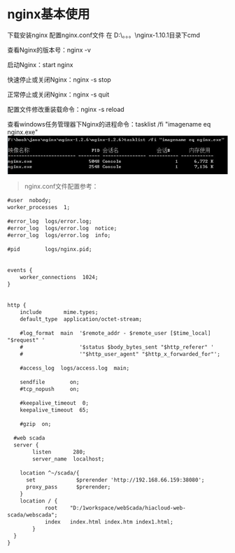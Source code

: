 # nginx基本使用
下载安装nginx
配置nginx.conf文件
在 D:\。。。\nginx-1.10.1目录下cmd

查看Nginx的版本号：nginx -v

启动Nginx：start nginx

快速停止或关闭Nginx：nginx -s stop

正常停止或关闭Nginx：nginx -s quit

配置文件修改重装载命令：nginx -s reload

查看windows任务管理器下Nginx的进程命令：tasklist /fi "imagename eq nginx.exe"
![Image text](img/nginx.jpg)


> nginx.conf文件配置参考：

    #user  nobody;
    worker_processes  1;

    #error_log  logs/error.log;
    #error_log  logs/error.log  notice;
    #error_log  logs/error.log  info;

    #pid        logs/nginx.pid;


    events {
        worker_connections  1024;
    }


    http {
        include       mime.types;
        default_type  application/octet-stream;

        #log_format  main  '$remote_addr - $remote_user [$time_local] "$request" '
        #                  '$status $body_bytes_sent "$http_referer" '
        #                  '"$http_user_agent" "$http_x_forwarded_for"';

        #access_log  logs/access.log  main;

        sendfile        on;
        #tcp_nopush     on;

        #keepalive_timeout  0;
        keepalive_timeout  65;

        #gzip  on;
      
      #web scada
      server {
            listen       280;
            server_name  localhost;
        
        location ^~/scada/{
          set             $prerender 'http://192.168.66.159:38080';
          proxy_pass      $prerender;
        }
        location / {
                root    "D:/1workspace/webScada/hiacloud-web-scada/webscada";
                index   index.html index.htm index1.html;
            }
      }
    }